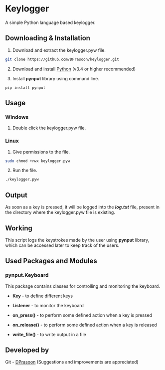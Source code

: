 # Keylogger
A simple Python language based keylogger.

## Downloading & Installation

1. Download and extract the keylogger.pyw file.

```bash
git clone https://github.com/DPrasoon/keylogger.git
```

2. Download and install [Python](https://www.python.org/downloads/) (v3.4 or higher recommended)

3. Install **pynput** library using command line.

```console
pip install pynput
```

## Usage
### Windows
1. Double click the keylogger.pyw file.

### Linux
1. Give permissions to the file.
```bash
sudo chmod +rwx keylogger.pyw
```
2. Run the file.
```bash
./keylogger.pyw
```

## Output
As soon as a key is pressed, it will be logged into the ***log.txt*** file, present in the directory where the keylogger.pyw file is existing.


## Working

This script logs the keystrokes made by the user using **pynput** library, which can be accessed later to keep track of the users.

## Used Packages and Modules

### pynput.Keyboard
This package contains classes for controlling and monitoring the keyboard.

* **Key** - to define different keys

* **Listener** - to monitor the keyboard

* **on_press()** - to perform some defined action when a key is pressed

* **on_release()** - to perform some defined action when a key is released

* **write_file()** - to write  output in a file


## Developed by
Git - [DPrasoon](https://github.com/DPrasoon) (Suggestions and improvements are appreciated)
